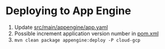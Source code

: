 # Deploying to App Engine

1. Update [src/main/appengine/app.yaml](src/main/appengine/app.yaml)
2. Possible increment application version number in [pom.xml](pom.xml)
3. `mvn clean package appengine:deploy -P cloud-gcp`
